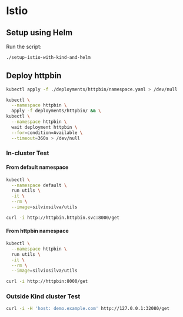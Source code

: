 # Istio

## Setup using Helm

Run the script:

```bash
./setup-istio-with-kind-and-helm
```

## Deploy httpbin

```bash
kubectl apply -f ./deployments/httpbin/namespace.yaml > /dev/null

kubectl \
  --namespace httpbin \
  apply -f deployments/httpbin/ && \
kubectl \
  --namespace httpbin \
  wait deployment httpbin \
  --for=condition=Available \
  --timeout=360s > /dev/null
```

### In-cluster Test

#### From default namespace

```bash
kubectl \
  --namespace default \
  run utils \
  -it \
  --rm \
  --image=silviosilva/utils

curl -i http://httpbin.httpbin.svc:8000/get
```

#### From httpbin namespace
```bash
kubectl \
  --namespace httpbin \
  run utils \
  -it \
  --rm \
  --image=silviosilva/utils

curl -i http://httpbin:8000/get
```

### Outside Kind cluster Test

```bash
curl -i -H 'host: demo.example.com' http://127.0.0.1:32080/get
```
